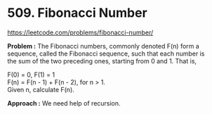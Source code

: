 # 509. Fibonacci Number

https://leetcode.com/problems/fibonacci-number/

**Problem :**
The Fibonacci numbers, commonly denoted F(n) form a sequence, called the Fibonacci sequence, such that each number is<br> the sum of the two preceding ones, starting from 0 and 1. That is,<br>

F(0) = 0, F(1) = 1 <br>
F(n) = F(n - 1) + F(n - 2), for n > 1. <br>
Given n, calculate F(n). <br>

**Approach :**
We need help of recursion.<br>
